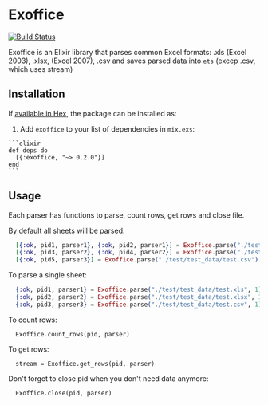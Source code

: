 # Exoffice

[![Build Status](https://travis-ci.org/AlexKovalevych/exoffice.svg?branch=master)](https://travis-ci.org/AlexKovalevych/exoffice)

Exoffice is an Elixir library that parses common Excel formats: .xls (Excel 2003), .xlsx, (Excel 2007), .csv and saves parsed data into `ets` (excep .csv, which uses stream)

## Installation

If [available in Hex](https://hex.pm/docs/publish), the package can be installed as:

  1. Add `exoffice` to your list of dependencies in `mix.exs`:

    ```elixir
    def deps do
      [{:exoffice, "~> 0.2.0"}]
    end
    ```

## Usage

Each parser has functions to parse, count rows, get rows and close file.

By default all sheets will be parsed:

```elixir
  [{:ok, pid1, parser1}, {:ok, pid2, parser1}] = Exoffice.parse("./test/test_data/test.xls")
  [{:ok, pid3, parser2}, {:ok, pid4, parser2}] = Exoffice.parse("./test/test_data/test.xlsx")
  [{:ok, pid5, parser3}] = Exoffice.parse("./test/test_data/test.csv")
```

To parse a single sheet:

```elixir
  {:ok, pid1, parser1} = Exoffice.parse("./test/test_data/test.xls", 1)
  {:ok, pid2, parser2} = Exoffice.parse("./test/test_data/test.xlsx", 1)
  {:ok, pid3, parser3} = Exoffice.parse("./test/test_data/test.csv", 1)
```

To count rows:

```
  Exoffice.count_rows(pid, parser)
```

To get rows:

```
  stream = Exoffice.get_rows(pid, parser)
```

Don't forget to close pid when you don't need data anymore:

```
  Exoffice.close(pid, parser)
```

